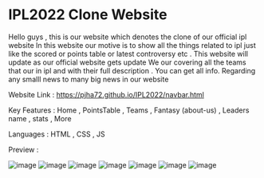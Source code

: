 # IPL2022 Clone Website 

Hello guys , this is our website which denotes the clone of our official ipl website In this website our motive is to show all the things related to ipl just like the scored or points table or latest controversy etc . This website will update as our official website gets update We our covering all the teams that our in ipl and with their full description . You can get all info. Regarding any smalll news to many big news in our website

Website Link : https://pjha72.github.io/IPL2022/navbar.html

Key Features : Home , PointsTable , Teams , Fantasy (about-us) , Leaders name , stats , More 

Languages : HTML , CSS , JS

Preview : 

![image](https://user-images.githubusercontent.com/89749348/189476405-1ad98968-4804-4516-b6f3-877ba8ee02fc.png)
![image](https://user-images.githubusercontent.com/89749348/189476443-4ea297a7-42c4-455e-abbb-c184b101800e.png)
![image](https://user-images.githubusercontent.com/89749348/189476432-8e8fa5b4-ffce-4a98-abbf-ad217060d380.png)
![image](https://user-images.githubusercontent.com/89749348/189476417-7532e90c-5956-40c3-b3b3-cec7a7cba9cb.png)
![image](https://user-images.githubusercontent.com/89749348/189476489-353e0543-4e63-45fa-9974-9eeb6e315881.png)
![image](https://user-images.githubusercontent.com/89749348/189476467-3e0b0987-9d62-45da-98c2-5a886cbf754b.png)
![image](https://user-images.githubusercontent.com/89749348/189476515-6083e136-3e7e-4992-afc1-77d5de4eee89.png)

